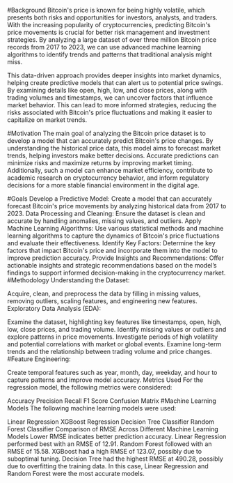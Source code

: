 
#Background
Bitcoin's price is known for being highly volatile, which presents both risks and opportunities for investors, analysts, and traders. With the increasing popularity of cryptocurrencies, predicting Bitcoin's price movements is crucial for better risk management and investment strategies. By analyzing a large dataset of over three million Bitcoin price records from 2017 to 2023, we can use advanced machine learning algorithms to identify trends and patterns that traditional analysis might miss.

This data-driven approach provides deeper insights into market dynamics, helping create predictive models that can alert us to potential price swings. By examining details like open, high, low, and close prices, along with trading volumes and timestamps, we can uncover factors that influence market behavior. This can lead to more informed strategies, reducing the risks associated with Bitcoin's price fluctuations and making it easier to capitalize on market trends.

#Motivation
The main goal of analyzing the Bitcoin price dataset is to develop a model that can accurately predict Bitcoin's price changes. By understanding the historical price data, this model aims to forecast market trends, helping investors make better decisions. Accurate predictions can minimize risks and maximize returns by improving market timing. Additionally, such a model can enhance market efficiency, contribute to academic research on cryptocurrency behavior, and inform regulatory decisions for a more stable financial environment in the digital age.

#Goals
Develop a Predictive Model: Create a model that can accurately forecast Bitcoin's price movements by analyzing historical data from 2017 to 2023.
Data Processing and Cleaning: Ensure the dataset is clean and accurate by handling anomalies, missing values, and outliers.
Apply Machine Learning Algorithms: Use various statistical methods and machine learning algorithms to capture the dynamics of Bitcoin's price fluctuations and evaluate their effectiveness.
Identify Key Factors: Determine the key factors that impact Bitcoin's price and incorporate them into the model to improve prediction accuracy.
Provide Insights and Recommendations: Offer actionable insights and strategic recommendations based on the model’s findings to support informed decision-making in the cryptocurrency market.
#Methodology
Understanding the Dataset:

Acquire, clean, and preprocess the data by filling in missing values, removing outliers, scaling features, and engineering new features.
Exploratory Data Analysis (EDA):

Examine the dataset, highlighting key features like timestamps, open, high, low, close prices, and trading volume.
Identify missing values or outliers and explore patterns in price movements.
Investigate periods of high volatility and potential correlations with market or global events.
Examine long-term trends and the relationship between trading volume and price changes.
#Feature Engineering:

Create temporal features such as year, month, day, weekday, and hour to capture patterns and improve model accuracy.
Metrics Used
For the regression model, the following metrics were considered:

Accuracy
Precision
Recall
F1 Score
Confusion Matrix
#Machine Learning Models
The following machine learning models were used:

Linear Regression
XGBoost Regression
Decision Tree Classifier
Random Forest Classifier
Comparison of RMSE Across Different Machine Learning Models
Lower RMSE indicates better prediction accuracy.
Linear Regression performed best with an RMSE of 12.91.
Random Forest followed with an RMSE of 15.58.
XGBoost had a high RMSE of 123.07, possibly due to suboptimal tuning.
Decision Tree had the highest RMSE at 490.28, possibly due to overfitting the training data.
In this case, Linear Regression and Random Forest were the most accurate models.
